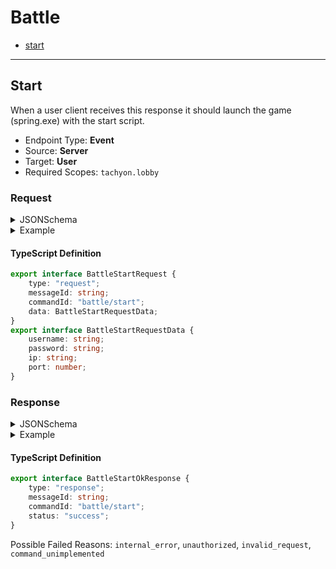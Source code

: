 <!-- THIS FILE IS AUTOMATICALLY GENERATED, PLEASE DO NOT EDIT IT MANUALLY -->

# Battle

- [start](#start)
---

## Start

When a user client receives this response it should launch the game (spring.exe) with the start script.

- Endpoint Type: **Event**
- Source: **Server**
- Target: **User**
- Required Scopes: `tachyon.lobby`

### Request

<details>
<summary>JSONSchema</summary>

```json
{
    "title": "BattleStartRequest",
    "tachyon": {
        "source": "server",
        "target": "user",
        "scopes": ["tachyon.lobby"]
    },
    "type": "object",
    "properties": {
        "type": { "const": "request" },
        "messageId": { "type": "string" },
        "commandId": { "const": "battle/start" },
        "data": {
            "title": "BattleStartRequestData",
            "type": "object",
            "properties": {
                "username": { "type": "string" },
                "password": { "type": "string" },
                "ip": { "type": "string" },
                "port": { "type": "number" }
            },
            "required": ["username", "password", "ip", "port"]
        }
    },
    "required": ["type", "messageId", "commandId", "data"]
}

```
</details>

<details>
<summary>Example</summary>

```json
{
    "type": "request",
    "messageId": "Ut in",
    "commandId": "battle/start",
    "data": {
        "username": "Ut in",
        "password": "Ut in",
        "ip": "Ut in",
        "port": -57999999.99999999
    }
}
```
</details>

#### TypeScript Definition
```ts
export interface BattleStartRequest {
    type: "request";
    messageId: string;
    commandId: "battle/start";
    data: BattleStartRequestData;
}
export interface BattleStartRequestData {
    username: string;
    password: string;
    ip: string;
    port: number;
}
```
### Response

<details>
<summary>JSONSchema</summary>

```json
{
    "title": "BattleStartResponse",
    "tachyon": {
        "source": "user",
        "target": "server",
        "scopes": ["tachyon.lobby"]
    },
    "anyOf": [
        {
            "title": "BattleStartOkResponse",
            "type": "object",
            "properties": {
                "type": { "const": "response" },
                "messageId": { "type": "string" },
                "commandId": { "const": "battle/start" },
                "status": { "const": "success" }
            },
            "required": ["type", "messageId", "commandId", "status"]
        },
        {
            "title": "BattleStartFailResponse",
            "type": "object",
            "properties": {
                "type": { "const": "response" },
                "messageId": { "type": "string" },
                "commandId": { "const": "battle/start" },
                "status": { "const": "failed" },
                "reason": {
                    "enum": [
                        "internal_error",
                        "unauthorized",
                        "invalid_request",
                        "command_unimplemented"
                    ]
                },
                "details": { "type": "string" }
            },
            "required": ["type", "messageId", "commandId", "status", "reason"]
        }
    ]
}

```
</details>

<details>
<summary>Example</summary>

```json
{
    "type": "response",
    "messageId": "aliqua in",
    "commandId": "battle/start",
    "status": "success"
}
```
</details>

#### TypeScript Definition
```ts
export interface BattleStartOkResponse {
    type: "response";
    messageId: string;
    commandId: "battle/start";
    status: "success";
}
```
Possible Failed Reasons: `internal_error`, `unauthorized`, `invalid_request`, `command_unimplemented`


